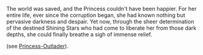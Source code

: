<!-- title: Princess Iphania -->
<!-- status: Alive -->

The world was saved, and the Princess couldn't have been happier. For her entire life, ever since the corruption began, she had known nothing but pervasive darkness and despair. Yet now, through the sheer determination of the destined Shining Stars who had come to liberate her from those dark depths, she could finally breathe a sigh of immense relief.

(see [Princess-Outlader](#edge:iphania-outlander)).